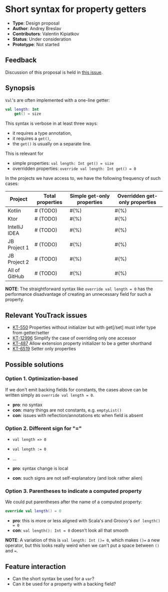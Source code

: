 # Short syntax for property getters

* **Type**: Design proposal
* **Author**: Andrey Breslav
* **Contributors**: Valentin Kipiatkov
* **Status**: Under consideration
* **Prototype**: Not started

## Feedback 

Discussion of this proposal is held in [this issue](https://github.com/Kotlin/KEEP/issues/TODO).

## Synopsis

`Val`'s are often implemented with a one-line getter:

``` kotlin
val length: Int
    get() = size
```

This syntax is verbose in at least three ways:
- it requires a type annotation,
- it requires a `get()`, 
- the `get()` is usually on a separate line.

This is relevant for

- simple properties: `val length: Int get() = size`
- overridden properties: `override val length: Int get() = 0`

In the projects we have access to, we have the following frequency of such cases:

| Project | Total properties | Simple get-only properties | Overridden get-only properties |
| ------- | ---------------- | ----------- | ------ |
| Kotlin        | # (TODO) | #(%) | #(%) |
| Ktor          | # (TODO) | #(%) | #(%) |
| IntelliJ IDEA | # (TODO) | #(%) | #(%) |
| JB Project 1  | # (TODO) | #(%) | #(%) |
| JB Project 2  | # (TODO) | #(%) | #(%) |
| All of GitHub | # (TODO) | #(%) | #(%) |

**NOTE**: The straightforward syntax like `override val length = 0` has the performance disadvantage of creating an unnecessary field for such a property.  

## Relevant YouTrack issues

- [KT-550](https://youtrack.jetbrains.com/issue/KT-550) Properties without initializer but with get[/set] must infer type from getter/setter
- [KT-12996](https://youtrack.jetbrains.com/issue/KT-12996) Simplify the case of overriding only one accessor
- [KT-487](https://youtrack.jetbrains.com/issue/KT-487) Allow extension property initializer to be a getter shorthand
- [KT-6519](https://youtrack.jetbrains.com/issue/KT-6519) Setter only properties

## Possible solutions

### Option 1. Optimization-based

If we don't emit backing fields for constants, the cases above can be written simply as `override val length = 0`.
 
- **pro**: no syntax
- **con**: many things are not constants, e.g. `emptyList()`
- **con**: issues with reflection/annotations etc when field is absent

### Option 2. Different sign for "="

- `val length => 0`
- `val length := 0`
- ...

- **pro**: syntax change is local
- **con**: such signs are not self-explanatory (and look rather alien)
 
### Option 3. Parentheses to indicate a computed property

We could put parentheses after the name of a computed property:

``` kotlin
override val length() = 0
```

- **pro**: this is more or less aligned with Scala's and Groovy's `def length() = 0`
- **con**: `val length(): Int = 0` doesn't look all that smooth

**NOTE**: A variation of this is `val length: Int ()= 0`, which makes `()=` a new operator, but this looks really weird when we can't put a space between `()` and `=`.
  
## Feature interaction
  
- Can the short syntax be used for a `var`?
- Can it be used for a property with a backing field?  